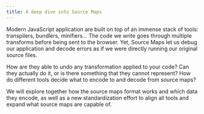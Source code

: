 ```yaml
---
title: A deep dive into Source Maps
---
```


Modern JavaScript application are built on top of an immense stack of tools: transpilers, bundlers, minifiers… The code we write goes through multiple transforms before being sent to the browser. Yet, Source Maps let us debug our application and decode errors as if we were directly running our original source files.

How are they able to undo any transformation applied to your code? Can they actually do it, or is there something that they cannot represent? How do different tools decide what to encode to and decode from source maps?

We will explore together how the source maps format works and which data they encode, as well as a new standardization effort to align all tools and expand what source maps are capable of.
